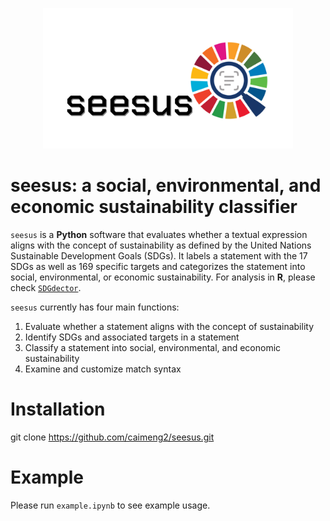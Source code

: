 <p align="center">
  <img src="docs/logo.jpg" width="400"/>
</p>

# seesus: a social, environmental, and economic sustainability classifier

`seesus` is a **Python** software that evaluates whether a textual expression aligns with the concept of sustainability as defined by the United Nations Sustainable Development Goals (SDGs). It labels a statement with the 17 SDGs as well as 169 specific targets and categorizes the statement into social, environmental, or economic sustainability. For analysis in **R**, please check <a href="https://github.com/Yingjie4Science/SDGdetector" target="_blank">`SDGdector`</a>.

`seesus` currently has four main functions:

1. Evaluate whether a statement aligns with the concept of sustainability
2. Identify SDGs and associated targets in a statement
3. Classify a statement into social, environmental, and economic sustainability
4. Examine and customize match syntax

# Installation

git clone https://github.com/caimeng2/seesus.git

# Example

Please run `example.ipynb` to see example usage.